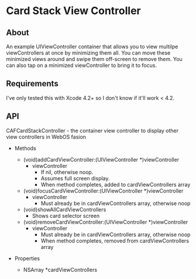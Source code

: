 # Card Stack View Controller
## About
An example UIViewController container that allows you to view multilpe viewControllers at once by minimizing them all. You can move these minimized views around and swipe them off-screen to remove them. You can also tap on a minimized viewController to bring it to focus.

## Requirements
I've only tested this with Xcode 4.2+ so I don't know if it'll work < 4.2.

## API
CAFCardStackController - the container view controller to display other view controllers in WebOS fasion

* Methods

	- (void)addCardViewController:(UIViewController *)viewController
		* viewController
			* If nil, otherwise noop. 
			* Assumes full screen display.
			* When method completes, added to cardViewControllers array
	- (void)focusCardViewController:(UIViewController *)viewController
		* viewController
			* Must already be in cardViewControllers array, otherwise noop
	- (void)showAllCardViewControllers
		* Shows card selector screen
	- (void)removeCardViewController:(UIViewController *)viewController
		* viewController
			* Must already be in cardViewControllers array, otherwise noop
			* When method completes, removed from cardViewControllers array
* Properties
	* NSArray *cardViewControllers
